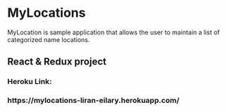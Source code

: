 # MyLocations
MyLocation is sample application that allows the user to maintain a list of categorized name locations.

<h2>React & Redux project</h2>

<h3>Heroku Link:<h3>
https://mylocations-liran-eilary.herokuapp.com/
